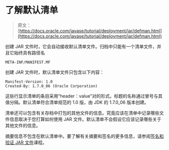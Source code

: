 # 了解默认清单

> 原文： [https://docs.oracle.com/javase/tutorial/deployment/jar/defman.html](https://docs.oracle.com/javase/tutorial/deployment/jar/defman.html)

创建 JAR 文件时，它会自动接收默认清单文件。归档中只能有一个清单文件，并且它始终具有路径名

```
META-INF/MANIFEST.MF

```

创建 JAR 文件时，默认清单文件只包含以下内容：

```
Manifest-Version: 1.0
Created-By: 1.7.0_06 (Oracle Corporation)

```

这些行显示清单的条目采用“header：value”对的形式。标题的名称通过冒号与其值分隔。默认清单符合清单规范的 1.0 版，由 JDK 的 1.7.0_06 版本创建。

清单还可以包含有关存档中打包的其他文件的信息。究竟应该在清单中记录哪些文件信息取决于您打算如何使用 JAR 文件。默认清单不会假设它应该记录哪些关于其他文件的信息。

摘要信息不包含在默认清单中。要了解有关摘要和签名的更多信息，请参阅[签名和验证 JAR 文件](signindex.html)课程。
